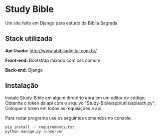 
# Study Bible

Um site feito em Django para estudo da Bíblia Sagrada







## Stack utilizada

**Api Usada:** http://www.abibliadigital.com.br/

**Front-end:** Bootstrap mixado com css comum.

**Back-end:** Django


## Instalação

Instale Study-Bible em algum diretório abra em um editor de código;  
Obtenha o token da api com o arquivo "Study-Bible\app\utils\apiauth.py";  
Coloque o token em todas as requisições a api.

Para rodar programa use os seguintes comandos no console:
```bash
pip install -r requirements.txt
python manage.py runserver
```
    